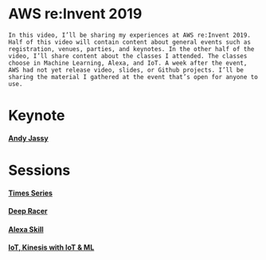 
# AWS re:Invent 2019
    In this video, I’ll be sharing my experiences at AWS re:Invent 2019. Half of this video will contain content about general events such as registration, venues, parties, and keynotes. In the other half of the video, I’ll share content about the classes I attended. The classes choose in Machine Learning, Alexa, and IoT. A week after the event, AWS had not yet release video, slides, or Github projects. I’ll be sharing the material I gathered at the event that’s open for anyone to use.

# Keynote
#### [Andy Jassy](https://www.youtube.com/watch?v=7-31KgImGgU) 

# Sessions
#### [Times Series](https://github.com/awslabs/gluon-ts)
#### [Deep Racer](https://github.com/aws-samples/aws-deepracer-workshops/tree/master/Workshops/2019-reInvent/Lab_200_AIM207)
#### [Alexa Skill](https://developer.amazon.com/en-US/alexa/alexa-skills-kit/resources/training-resources/cake-walk/cake-walk-3)
#### [IoT, Kinesis with IoT & ML](https://github.com/neerkr/IoT403_2019_anomaly_detection/blob/master/IOT342-workshop-guide.pdf)





